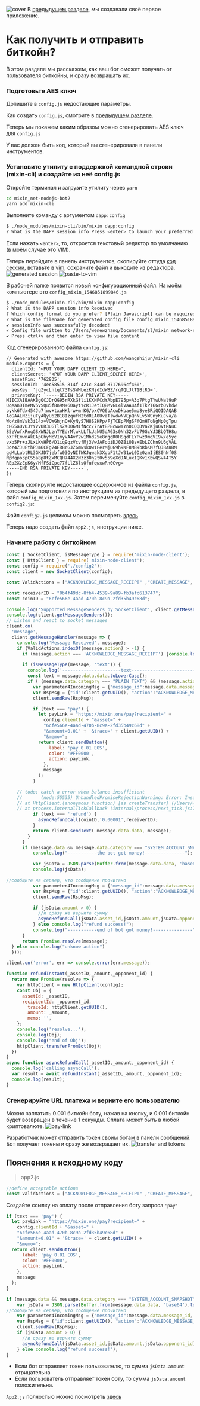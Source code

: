 ![cover](https://github.com/wenewzhang/mixin_network-nodejs-bot2/raw/master/Bitcoin_node.jpg)
В [предыдущем разделе](https://github.com/bartov-e/mixin_network-nodejs-bot2/blob/master/README.md), мы создавали своё первое приложение. 

# Как получить и отправить биткойн?
В этом разделе мы расскажем, как ваш бот сможет получать от пользователя биткойны, и сразу возвращать их.

### Подготовьте AES ключ
Допишите в `config.js` недостающие параметры.

Как создать `config.js`, смотрите в  [предыдущем разделе](https://github.com/bartov-e/mixin_network-nodejs-bot2/blob/master/README.md#%D1%81%D0%B3%D0%B5%D0%BD%D0%B5%D1%80%D0%B8%D1%80%D1%83%D0%B9%D1%82%D0%B5-%D0%BA%D0%BB%D1%8E%D1%87-%D0%B2%D0%B0%D1%88%D0%B5%D0%B3%D0%BE-%D0%BF%D1%80%D0%B8%D0%BB%D0%BE%D0%B6%D0%B5%D0%BD%D0%B8%D1%8F-%D0%B2-%D0%BF%D0%B0%D0%BD%D0%B5%D0%BB%D0%B8-%D0%B8%D0%BD%D1%81%D1%82%D1%80%D1%83%D0%BC%D0%B5%D0%BD%D1%82%D0%BE%D0%B2).

Теперь мы покажем каким образом можно сгенерировать AES ключ для `config.js`

У вас должен быть код, который вы сгенерировали в панели инструментов.

### Установите утилиту с поддержкой командной строки (mixin-cli) и создайте из неё config.js
Откройте терминал и загрузите утилиту через `yarn`
```bash
cd mixin_net-nodejs-bot2
yarn add mixin-cli
```

Выполните команду с аргументом `dapp:config`
```bash
$ ./node_modules/mixin-cli/bin/mixin dapp:config
? What is the DAPP session info Press <enter> to launch your preferred editor.
```
Если нажать `<enter>`, то, откроется текстовый редактор по умолчанию (в моём случае это VIM). 

Теперь перейдите в панель инструментов, скопируйте оттуда [код сессии](https://mixin-network.gitbook.io/mixin-network/mixin-messenger-app/create-bot-account#generate-session-key-for-your-app), вставьте в vim, сохраните файл и выходите из редактора. 
![generated session ](https://github.com/myrual/mixin_network-nodejs-bot2/blob/master/Generated_session_content.png)
![paste-to-vim](https://github.com/wenewzhang/mixin_network-nodejs-bot2/blob/master/paste-to-vim.png)

В рабочей папке появится новый конфигурационный файл.  На моём компьютере это  `config_mixin_1546851899846.js`

```bash
$ ./node_modules/mixin-cli/bin/mixin dapp:config
? What is the DAPP session info Received
? Which config format do you prefer? [Plain Javascript] can be required from any js code
? What is the filename for generated config file config_mixin_1546851899846.js
✔︎ sessionInfo was successfully decoded!
✔︎ Config file written to /Users/wenewzhang/Documents/sl/mixin_network-nodejs-bot/config_mixin_1546851899846.js
✔︎ Press ctrl+v and then enter to view file content
```


Код сгенерированного файла `config.js`:
```
// Generated with awesome https://github.com/wangshijun/mixin-cli
module.exports = {
  clientId: '<PUT YOUR DAPP CLIENT_ID HERE>',
  clientSecret: '<PUT YOUR DAPP CLIENT_SECRET HERE>',
  assetPin: '762835',
  sessionId: '4ec58515-814f-421c-844d-8717696cf460',
  aesKey: 'jqZvcLnlqt73TsSWHLezKNjdIdWBZ/rqTQLJlT1BlRQ=',
  privateKey: `-----BEGIN RSA PRIVATE KEY-----
MIICXAIBAAKBgQCJDrQG95rRXkGfli1KKNPCdYAbpE795p+A3q7PtgTYwUNal9uP
UqeanDTmeMV5vSQu5f8n9M+60aytYcR1JetIQBMVGL4lVaAuAf1TkPT6GrbOvhdw
pykk6Tdx454Ju7jwv+txuHKlrw+mrKG/pxCVQ6bAcwDkbae5mo8yeBRiQQIDAQAB
AoGAALNZijuTyAQyU62B18IzqufM2tdRLA0UvaTlwdwNVEpQnNLv5WCnyKuJva/a
Wo/z8mVsk3i14x+VQWGhjnO+KyNyS7H8S2HPp/FjTCEpPMgSFfQmHToNgNp0gTpu
cHG5aUvUJYYVvUR3uGTlsZs006M1fNcc/7rAtBP8cwwYYn0CQQDVaZKju0VtRNuC
85zVwfxRngGSxWNJLznTYEdrMlwkLLfkUakU5dA63s0Nh32vFb79GcYJ3BbQTH8u
oXFfEmwnAkEApGhyMcV1myVA4vY2w1Mhd25e8rgqR0HSqdFLYPwz9mqVI9v/e5yc
vxb5Pr+zJLxLKvHP6/D1iq9qzVcvfMj3VwJAFopiDJ0ZBiOBs+EbLZChn9U6gVAL
3oz4ZJUEthPJm6CFg74ER8rGJZGmwskOw1FerMjuG9h9KF8MB9bRbKM7fQJBAKBM
ggMLLubtRL3GKJD7jebfw03OyNIfWKJgwak3XgbF1tJW31wL0Dz0zmIjES0hNf0S
NpMqpo3pCS5a8p8tZxMCQH744X2N3z3On2t0v559eXdJALuxIQKv1KbwQSv44T5Y
REp2XzEpK6y/MfFSiCpc77fLlZ6lsOfufqwxwRn0Cvg=
-----END RSA PRIVATE KEY-----`,
};
```
Теперь скопируйте недостающее содержимое из файла `config.js`, который мы подготовили по инструкциям из предыдущего раздела, в файл `config_mixin_1xx.js`.  Затем переименуйте `config_mixin_1xx.js` в `config2.js`:

Файл `config2.js` целиком можно посмотреть [здесь](https://github.com/wenewzhang/mixin_network-nodejs-bot2/blob/master/config2.js)

Теперь надо создать файл `app2.js`, инструкции ниже.
### Начните работу с биткойном
```javascript
const { SocketClient, isMessageType } = require('mixin-node-client');
const { HttpClient } = require('mixin-node-client');
const config = require('./config2');
const client = new SocketClient(config);

const ValidActions = ["ACKNOWLEDGE_MESSAGE_RECEIPT" ,"CREATE_MESSAGE", "LIST_PENDING_MESSAGES"];

const receiverID = "0b4f49dc-8fb4-4539-9a89-fb3afc613747";
const coinID = "6cfe566e-4aad-470b-8c9a-2fd35b49c68d";

console.log('Supported MessageSenders by SocketClient', client.getMessageSenders());
console.log(client.getMessageSenders());
// Listen and react to socket messages
client.on(
  'message',
  client.getMessageHandler(message => {
    console.log('Message Received', message);
    if (ValidActions.indexOf(message.action) > -1) {
      if (message.action === 'ACKNOWLEDGE_MESSAGE_RECEIPT') {console.log("ignore receipt");return;}

      if (isMessageType(message, 'text')) {
        console.log('----------------------text-------------------------');
        const text = message.data.data.toLowerCase();
        if ( (message.data.category === "PLAIN_TEXT") && (message.action === "CREATE_MESSAGE") ) {
          var parameter4IncomingMsg = {"message_id":message.data.message_id, "status":"READ"};
          var RspMsg = {"id":client.getUUID(), "action":"ACKNOWLEDGE_MESSAGE_RECEIPT", "params":parameter4IncomingMsg};
          client.sendRaw(RspMsg);

          if (text === 'pay') {
            let payLink = "https://mixin.one/pay?recipient=" +
              config.clientId + "&asset=" +
              "6cfe566e-4aad-470b-8c9a-2fd35b49c68d" +
              "&amount=0.01" + '&trace=' + client.getUUID() +
              "&memo=";
            return client.sendButton({
                label: 'pay 0.01 EOS',
                color: '#FF0000',
                action: payLink,
              },
              message
            );
          }

    // todo: catch a error when balance insufficient
    //       (node:55535) UnhandledPromiseRejectionWarning: Error: Insufficient balance.
    // at HttpClient.(anonymous function) [as createTransfer] (/Users/wenewzhang/Documents/sl/mixin_network-nodejs-bot2/node_modules/mixin-node-client/lib/http.js:99:23)
    // at process.internalTickCallback (internal/process/next_tick.js:77:7)
          if (text === 'refund') {
            asyncRefundCall(coinID,'0.00001',receiverID);
          }
          return client.sendText( message.data.data, message);
        }
      }
      if (message.data && message.data.category === "SYSTEM_ACCOUNT_SNAPSHOT") {
          console.log("-----------the bot got money!---------------");

          var jsData = JSON.parse(Buffer.from(message.data.data, 'base64').toString('utf-8'));
          console.log(jsData);

//сообщите на сервер, что сообщение прочитано
          var parameter4IncomingMsg = {"message_id":message.data.message_id, "status":"READ"};
          var RspMsg = {"id":client.getUUID(), "action":"ACKNOWLEDGE_MESSAGE_RECEIPT", "params":parameter4IncomingMsg};
          client.sendRaw(RspMsg);

          if (jsData.amount > 0) {
            //и сразу же верните сумму 
            asyncRefundCall(jsData.asset_id,jsData.amount,jsData.opponent_id);
          } else console.log("refund success!");
          console.log("-----------end of bot got money!---------------");
      }
      return Promise.resolve(message);
  } else console.log("unknow action")
  }));

client.on('error', err => console.error(err.message));

function refundInstant(_assetID,_amount,_opponent_id) {
  return new Promise(resolve => {
    var httpClient = new HttpClient(config);
    const Obj = {
      assetId: _assetID,
      recipientId: _opponent_id,
        traceId: httpClient.getUUID(),
        amount: _amount,
        memo: '',
    };
    console.log('resolve...');
    console.log(Obj);
    console.log("end of Obj");
    httpClient.transferFromBot(Obj);
  })
}
async function asyncRefundCall(_assetID,_amount,_opponent_id) {
  console.log('calling asyncCall');
  var result = await refundInstant(_assetID,_amount,_opponent_id);
  console.log(result);
}

```
### Сгенерируйте URL платежа и верните его пользователю
Можно заплатить 0.001 биткойн боту, нажав на кнопку, и 0.001 биткойн будет возвращен в течение 1 секунды. Оплата может быть в любой криптовалюте. 
![pay-link](https://github.com/wenewzhang/mixin_network-nodejs-bot2/blob/master/Pay_and_refund_quickly.jpg)

Разработчик может отправить токен своим ботам в панели сообщений. Бот получает токены и сразу же возвращает их.
![transfer and tokens](https://github.com/wenewzhang/mixin_network-nodejs-bot2/blob/master/transfer-any-tokens.jpg)

## Пояснения к исходному коду
> app2.js
```javascript
//define acceptable actions
const ValidActions = ["ACKNOWLEDGE_MESSAGE_RECEIPT" ,"CREATE_MESSAGE", "LIST_PENDING_MESSAGES"];
```

Создайте ссылку на оплату после отправления боту запроса  `'pay'`
```javascript
if (text === 'pay') {
  let payLink = "https://mixin.one/pay?recipient=" +
    config.clientId + "&asset=" +
    "6cfe566e-4aad-470b-8c9a-2fd35b49c68d" +
    "&amount=0.01" + '&trace=' + client.getUUID() +
    "&memo=";
  return client.sendButton({
      label: 'pay 0.01 EOS',
      color: '#FF0000',
      action: payLink,
    },
    message
  );
}
```

```javascript
if (message.data && message.data.category === "SYSTEM_ACCOUNT_SNAPSHOT") {
    var jsData = JSON.parse(Buffer.from(message.data.data, 'base64').toString('utf-8'));
//сообщите на сервер, что сообщение прочитано
    var parameter4IncomingMsg = {"message_id":message.data.message_id, "status":"READ"};
    var RspMsg = {"id":client.getUUID(), "action":"ACKNOWLEDGE_MESSAGE_RECEIPT", "params":parameter4IncomingMsg};
    client.sendRaw(RspMsg);
    if (jsData.amount > 0) {
      //и сразу же верните сумму
      asyncRefundCall(jsData.asset_id,jsData.amount,jsData.opponent_id);
    } else console.log("refund success!");
}
```
- Если бот отправляет токен пользователю, то сумма `jsData.amount` отрицательна
- Если пользователь отправляет токен боту, то сумма `jsData.amount` положительна.

`App2.js` полностью можно посмотреть [здесь](https://github.com/wenewzhang/mixin_network-nodejs-bot2/blob/master/config2.js)
